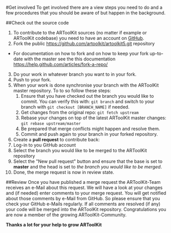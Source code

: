 #Get involved
To get involved there are a view steps you need to do and a few procedures that you should be aware of but happen in the background.

##Check out the source code
1. To contribute to the ARToolKit sources (no matter if example or ARToolKit codebase) you need to have an account on [GitHub](https://github.com/join?source=header-home "Join GitHub").
2. Fork the public https://github.com/artoolkit/artoolkit5.git repository
  - For documentation on how to fork and on how to keep your fork up-to-date with the master see the this documentation https://help.github.com/articles/fork-a-repo/
3. Do your work in whatever branch you want to in your fork.
4. Push to your fork.
5. When your work is done synchronise your branch with the ARToolKit master repository. To to so follow these steps:
	1. Ensure that you have checked out the branch you would like to commit. You can verify this with: `git branch` and switch to your branch with `git checkout [BRANCH_NAME]` if needed.
	2. Get changes from the original repo: `git fetch upstream`
	3. Rebase your changes on top of the latest ARToolKit master changes:  `git rebase upstream/master`
	4. Be prepared that merge conflicts might happen and resolve them.
	5. Commit and push again to your branch in your forked repository.
6. Create a **pull request** to contribute back:
  1. Log-in to you GitHub account 
  2. Select the branch you would like to be merged to the ARToolKit repository
  3. Select the "New pull request" button and ensure that the base is set to **master** and the head is set to _the branch you would like to be merged_.
7. Done, the merge request is now in review state. 

##Review
Once you have published a merge request the ARToolKit-Team receives an e-Mail about this request. We will have a look at your changes and (if needed) enter comments to your merge request. You will get notified about those comments by e-Mail from GitHub. So please ensure that you check your GitHub e-Mails regularly. If all comments are resolved (if any) your code will be merged into the ARToolKit repository. 
Congratulations you are now a member of the growing ARToolKit-Community. 

**Thanks a lot for your help to grow ARToolKit**